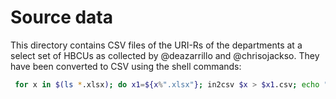 # Source data

This directory contains CSV files of the URI-Rs of the departments at a select set of HBCUs as collected by @deazarrillo and @chrisojackso. They have been converted to CSV using the shell commands:

```bash
 for x in $(ls *.xlsx); do x1=${x%".xlsx"}; in2csv $x > $x1.csv; echo "$x1.csv done."; done'''
 ```
